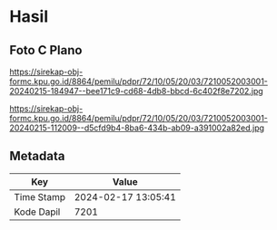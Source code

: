 # Hasil

## Foto C Plano

https://sirekap-obj-formc.kpu.go.id/8864/pemilu/pdpr/72/10/05/20/03/7210052003001-20240215-184947--bee171c9-cd68-4db8-bbcd-6c402f8e7202.jpg

https://sirekap-obj-formc.kpu.go.id/8864/pemilu/pdpr/72/10/05/20/03/7210052003001-20240215-112009--d5cfd9b4-8ba6-434b-ab09-a391002a82ed.jpg


## Metadata

| Key        | Value               |
| ---------- | ------------------- |
| Time Stamp | 2024-02-17 13:05:41 |
| Kode Dapil | 7201                |



